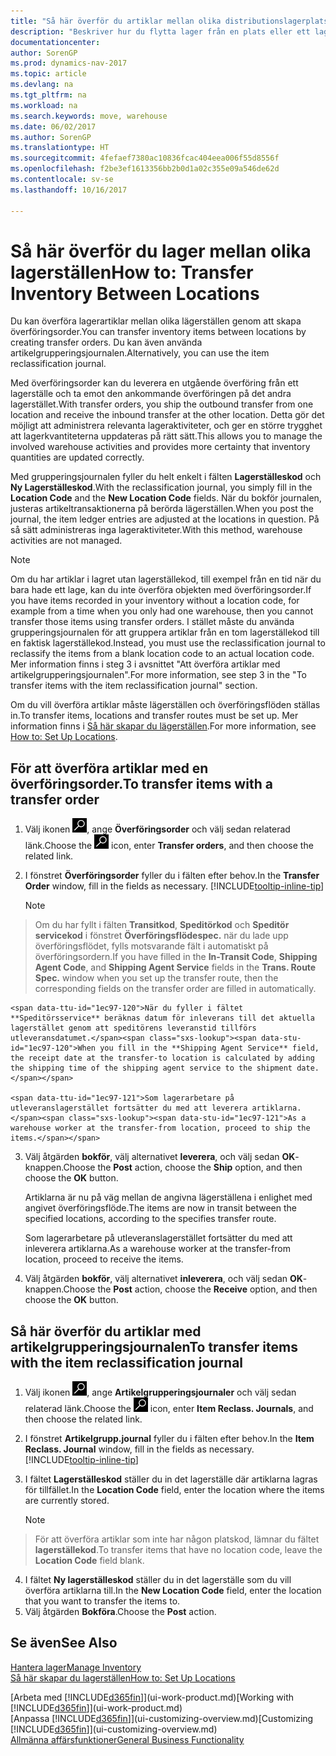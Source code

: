 ```yaml
---
title: "Så här överför du artiklar mellan olika distributionslagerplatser"
description: "Beskriver hur du flytta lager från en plats eller ett lagerställe till en annan med grupperingsjournalen eller med överföringsorder."
documentationcenter: 
author: SorenGP
ms.prod: dynamics-nav-2017
ms.topic: article
ms.devlang: na
ms.tgt_pltfrm: na
ms.workload: na
ms.search.keywords: move, warehouse
ms.date: 06/02/2017
ms.author: SorenGP
ms.translationtype: HT
ms.sourcegitcommit: 4fefaef7380ac10836fcac404eea006f55d8556f
ms.openlocfilehash: f2be3ef1613356bb2b0d1a02c355e09a546de62d
ms.contentlocale: sv-se
ms.lasthandoff: 10/16/2017

---
```

# <a name="how-to-transfer-inventory-between-locations"></a><span data-ttu-id="1ec97-103">Så här överför du lager mellan olika lagerställen</span><span class="sxs-lookup"><span data-stu-id="1ec97-103">How to: Transfer Inventory Between Locations</span></span>
<span data-ttu-id="1ec97-104">Du kan överföra lagerartiklar mellan olika lägerställen genom att skapa överföringsorder.</span><span class="sxs-lookup"><span data-stu-id="1ec97-104">You can transfer inventory items between locations by creating transfer orders.</span></span> <span data-ttu-id="1ec97-105">Du kan även använda artikelgrupperingsjournalen.</span><span class="sxs-lookup"><span data-stu-id="1ec97-105">Alternatively, you can use the item reclassification journal.</span></span>

<span data-ttu-id="1ec97-106">Med överföringsorder kan du leverera en utgående överföring från ett lagerställe och ta emot den ankommande överföringen på det andra lagerstället.</span><span class="sxs-lookup"><span data-stu-id="1ec97-106">With transfer orders, you ship the outbound transfer from one location and receive the inbound transfer at the other location.</span></span> <span data-ttu-id="1ec97-107">Detta gör det möjligt att administrera relevanta lageraktiviteter, och ger en större trygghet att lagerkvantiteterna uppdateras på rätt sätt.</span><span class="sxs-lookup"><span data-stu-id="1ec97-107">This allows you to manage the involved warehouse activities and provides more certainty that inventory quantities are updated correctly.</span></span>

<span data-ttu-id="1ec97-108">Med grupperingsjournalen fyller du helt enkelt i fälten **Lagerställeskod** och **Ny Lagerställeskod**.</span><span class="sxs-lookup"><span data-stu-id="1ec97-108">With the reclassification journal, you simply fill in the **Location Code** and the **New Location Code** fields.</span></span> <span data-ttu-id="1ec97-109">När du bokför journalen, justeras artikeltransaktionerna på berörda lägerställen.</span><span class="sxs-lookup"><span data-stu-id="1ec97-109">When you post the journal, the item ledger entries are adjusted at the locations in question.</span></span> <span data-ttu-id="1ec97-110">På så sätt administreras inga lageraktiviteter.</span><span class="sxs-lookup"><span data-stu-id="1ec97-110">With this method, warehouse activities are not managed.</span></span>

> [!NOTE]  
>   <span data-ttu-id="1ec97-111">Om du har artiklar i lagret utan lagerställekod, till exempel från en tid när du bara hade ett lage, kan du inte överföra objekten med överföringsorder.</span><span class="sxs-lookup"><span data-stu-id="1ec97-111">If you have items recorded in your inventory without a location code, for example from a time when you only had one warehouse, then you cannot transfer those items using transfer orders.</span></span> <span data-ttu-id="1ec97-112">I stället måste du använda grupperingsjournalen för att gruppera artiklar från en tom lagerställekod till en faktisk lagerställekod.</span><span class="sxs-lookup"><span data-stu-id="1ec97-112">Instead, you must use the reclassification journal to reclassify the items from a blank location code to an actual location code.</span></span>  <span data-ttu-id="1ec97-113">Mer information finns i steg 3 i avsnittet "Att överföra artiklar med artikelgrupperingsjournalen".</span><span class="sxs-lookup"><span data-stu-id="1ec97-113">For more information, see step 3 in the "To transfer items with the item reclassification journal" section.</span></span>

<span data-ttu-id="1ec97-114">Om du vill överföra artiklar måste lägerställen och överföringsflöden ställas in.</span><span class="sxs-lookup"><span data-stu-id="1ec97-114">To transfer items, locations and transfer routes must be set up.</span></span> <span data-ttu-id="1ec97-115">Mer information finns i [Så här skapar du lägerställen](inventory-how-setup-locations.md).</span><span class="sxs-lookup"><span data-stu-id="1ec97-115">For more information, see [How to: Set Up Locations](inventory-how-setup-locations.md).</span></span>

## <a name="to-transfer-items-with-a-transfer-order"></a><span data-ttu-id="1ec97-116">För att överföra artiklar med en överföringsorder.</span><span class="sxs-lookup"><span data-stu-id="1ec97-116">To transfer items with a transfer order</span></span>
1. <span data-ttu-id="1ec97-117">Välj ikonen ![Söka efter sida eller rapport](media/ui-search/search_small.png "ikonen Söka efter sida eller rapport"), ange **Överföringsorder** och välj sedan relaterad länk.</span><span class="sxs-lookup"><span data-stu-id="1ec97-117">Choose the ![Search for Page or Report](media/ui-search/search_small.png "Search for Page or Report icon") icon, enter **Transfer orders**, and then choose the related link.</span></span>
2. <span data-ttu-id="1ec97-118">I fönstret **Överföringsorder** fyller du i fälten efter behov.</span><span class="sxs-lookup"><span data-stu-id="1ec97-118">In the **Transfer Order** window, fill in the fields as necessary.</span></span> [!INCLUDE[tooltip-inline-tip](includes/tooltip-inline-tip_md.md)]

    > [!NOTE]  
>   <span data-ttu-id="1ec97-119">Om du har fyllt i fälten **Transitkod**, **Speditörkod** och **Speditör servicekod** i fönstret **Överföringsflödespec.** när du lade upp överföringsflödet, fylls motsvarande fält i automatiskt på överföringsordern.</span><span class="sxs-lookup"><span data-stu-id="1ec97-119">If you have filled in the **In-Transit Code**, **Shipping Agent Code**, and **Shipping Agent Service** fields in the **Trans. Route Spec.** window when you set up the transfer route, then the corresponding fields on the transfer order are filled in automatically.</span></span>

    <span data-ttu-id="1ec97-120">När du fyller i fältet **Speditörsservice** beräknas datum för inleverans till det aktuella lagerstället genom att speditörens leveranstid tillförs utleveransdatumet.</span><span class="sxs-lookup"><span data-stu-id="1ec97-120">When you fill in the **Shipping Agent Service** field, the receipt date at the transfer-to location is calculated by adding the shipping time of the shipping agent service to the shipment date.</span></span>

    <span data-ttu-id="1ec97-121">Som lagerarbetare på utleveranslagerstället fortsätter du med att leverera artiklarna.</span><span class="sxs-lookup"><span data-stu-id="1ec97-121">As a warehouse worker at the transfer-from location, proceed to ship the items.</span></span>
3. <span data-ttu-id="1ec97-122">Välj åtgärden **bokför**, välj alternativet **leverera**, och välj sedan **OK**-knappen.</span><span class="sxs-lookup"><span data-stu-id="1ec97-122">Choose the **Post** action, choose the **Ship** option, and then choose the **OK** button.</span></span>

    <span data-ttu-id="1ec97-123">Artiklarna är nu på väg mellan de angivna lägerställena i enlighet med angivet överföringsflöde.</span><span class="sxs-lookup"><span data-stu-id="1ec97-123">The items are now in transit between the specified locations, according to the specifies transfer route.</span></span>

    <span data-ttu-id="1ec97-124">Som lagerarbetare på utleveranslagerstället fortsätter du med att inleverera artiklarna.</span><span class="sxs-lookup"><span data-stu-id="1ec97-124">As a warehouse worker at the transfer-from location, proceed to receive the items.</span></span>
4. <span data-ttu-id="1ec97-125">Välj åtgärden **bokför**, välj alternativet **inleverera**, och välj sedan **OK**-knappen.</span><span class="sxs-lookup"><span data-stu-id="1ec97-125">Choose the **Post** action, choose the **Receive** option, and then choose the **OK** button.</span></span>

## <a name="to-transfer-items-with-the-item-reclassification-journal"></a><span data-ttu-id="1ec97-126">Så här överför du artiklar med artikelgrupperingsjournalen</span><span class="sxs-lookup"><span data-stu-id="1ec97-126">To transfer items with the item reclassification journal</span></span>
1. <span data-ttu-id="1ec97-127">Välj ikonen ![Söka efter sida eller rapport](media/ui-search/search_small.png "ikonen Söka efter sida eller rapport"), ange **Artikelgrupperingsjournaler** och välj sedan relaterad länk.</span><span class="sxs-lookup"><span data-stu-id="1ec97-127">Choose the ![Search for Page or Report](media/ui-search/search_small.png "Search for Page or Report icon") icon, enter **Item Reclass. Journals**, and then choose the related link.</span></span>
2. <span data-ttu-id="1ec97-128">I fönstret **Artikelgrupp.journal** fyller du i fälten efter behov.</span><span class="sxs-lookup"><span data-stu-id="1ec97-128">In the **Item Reclass. Journal** window, fill in the fields as necessary.</span></span> [!INCLUDE[tooltip-inline-tip](includes/tooltip-inline-tip_md.md)]
3. <span data-ttu-id="1ec97-129">I fältet **Lagerställeskod** ställer du in det lagerställe där artiklarna lagras för tillfället.</span><span class="sxs-lookup"><span data-stu-id="1ec97-129">In the **Location Code** field, enter the location where the items are currently stored.</span></span>

    > [!NOTE]  
>   <span data-ttu-id="1ec97-130">För att överföra artiklar som inte har någon platskod, lämnar du fältet **lagerställekod**.</span><span class="sxs-lookup"><span data-stu-id="1ec97-130">To transfer items that have no location code, leave the **Location Code** field blank.</span></span>
4. <span data-ttu-id="1ec97-131">I fältet **Ny lagerställeskod** ställer du in det lagerställe som du vill överföra artiklarna till.</span><span class="sxs-lookup"><span data-stu-id="1ec97-131">In the **New Location Code** field, enter the location that you want to transfer the items to.</span></span>
5. <span data-ttu-id="1ec97-132">Välj åtgärden **Bokföra**.</span><span class="sxs-lookup"><span data-stu-id="1ec97-132">Choose the **Post** action.</span></span>

## <a name="see-also"></a><span data-ttu-id="1ec97-133">Se även</span><span class="sxs-lookup"><span data-stu-id="1ec97-133">See Also</span></span>
[<span data-ttu-id="1ec97-134">Hantera lager</span><span class="sxs-lookup"><span data-stu-id="1ec97-134">Manage Inventory</span></span>](inventory-manage-inventory.md)  
[<span data-ttu-id="1ec97-135">Så här skapar du lagerställen</span><span class="sxs-lookup"><span data-stu-id="1ec97-135">How to: Set Up Locations</span></span>](inventory-how-setup-locations.md)  

<span data-ttu-id="1ec97-136">[Arbeta med [!INCLUDE[d365fin](includes/d365fin_md.md)]](ui-work-product.md)</span><span class="sxs-lookup"><span data-stu-id="1ec97-136">[Working with [!INCLUDE[d365fin](includes/d365fin_md.md)]](ui-work-product.md)</span></span>  
<span data-ttu-id="1ec97-137">[Anpassa [!INCLUDE[d365fin](includes/d365fin_md.md)]](ui-customizing-overview.md)</span><span class="sxs-lookup"><span data-stu-id="1ec97-137">[Customizing [!INCLUDE[d365fin](includes/d365fin_md.md)]](ui-customizing-overview.md)</span></span>  
[<span data-ttu-id="1ec97-138">Allmänna affärsfunktioner</span><span class="sxs-lookup"><span data-stu-id="1ec97-138">General Business Functionality</span></span>](ui-across-business-areas.md)

##

